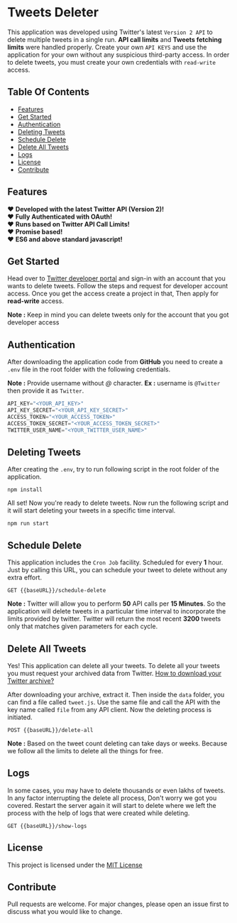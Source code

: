 # Tweets Deleter

This application was developed using Twitter's latest `Version 2 API` to delete multiple tweets in a single run. **API call limits** and **Tweets fetching limits** were handled properly. Create your own `API KEYS` and use the application for your own without any suspicious third-party access. In order to delete tweets, you must create your own credentials with `read-write` access.

## Table Of Contents

- [Features](#features)
- [Get Started](#get-started)
- [Authentication](#authentication)
- [Deleting Tweets](#deleting-tweets)
- [Schedule Delete](#schedule-delete)
- [Delete All Tweets](#delete-all-tweets)
- [Logs](#logs)
- [License](#license)
- [Contribute](#contribute)

## Features

:heart: **Developed with the latest Twitter API (Version 2)!**<br />
:heart: **Fully Authenticated with OAuth!**<br />
:heart: **Runs based on Twitter API Call Limits!**<br />
:heart: **Promise based!**<br />
:heart: **ES6 and above standard javascript!**<br />

## Get Started

Head over to [Twitter developer portal](https://developer.twitter.com/en) and sign-in with an account that you wants to delete tweets. Follow the steps and request for developer account access. Once you get the access create a project in that, Then apply for **read-write** access.

**Note :** Keep in mind you can delete tweets only for the account that you got developer access

## Authentication

After downloading the application code from **GitHub** you need to create a `.env` file in the root folder with the following credentials.

**Note :** Provide username without *@* character. **Ex :** username is `@Twitter` then provide it as `Twitter`.

```javascript
API_KEY="<YOUR_API_KEY>"
API_KEY_SECRET="<YOUR_API_KEY_SECRET>"
ACCESS_TOKEN="<YOUR_ACCESS_TOKEN>"
ACCESS_TOKEN_SECRET="<YOUR_ACCESS_TOKEN_SECRET>"
TWITTER_USER_NAME="<YOUR_TWITTER_USER_NAME>"
```
## Deleting Tweets

After creating the `.env`, try to run following script in the root folder of the application.

```console
npm install
```

All set! Now you're ready to delete tweets. Now run the following script and it will start deleting your tweets in a specific time interval.

```console
npm run start
```

## Schedule Delete

This application includes the `Cron Job` facility. Scheduled for every **1** hour. Just by calling this URL, you can schedule your tweet to delete without any extra effort.

```console
GET {{baseURL}}/schedule-delete
```

**Note :** Twitter will allow you to perform **50** API calls per **15 Minutes**. So the application will delete tweets in a particular time interval to incorporate the limits provided by twitter. Twitter will return the most recent **3200** tweets only that matches given parameters for each cycle.

## Delete All Tweets

Yes! This application can delete all your tweets. To delete all your tweets you must request your archived data from Twitter. [How to download your Twitter archive?](https://help.twitter.com/en/managing-your-account/accessing-your-twitter-data)

After downloading your archive, extract it. Then inside the `data` folder, you can find a file called `tweet.js`. Use the same file and call the API with the key name called `file` from any API client. Now the deleting process is initiated.

```console
POST {{baseURL}}/delete-all
```

**Note :** Based on the tweet count deleting can take days or weeks. Because we follow all the limits to delete all the things for free.

## Logs

In some cases, you may have to delete thousands or even lakhs of tweets. In any factor interrupting the delete all process, Don't worry we got you covered. Restart the server again it will start to delete where we left the process with the help of logs that were created while deleting.

```console
GET {{baseURL}}/show-logs
```

## License

This project is licensed under the [MIT License](https://github.com/rameshrrl/tweets-deleter/blob/main/LICENSE)

## Contribute

Pull requests are welcome. For major changes, please open an issue first to discuss what you would like to change.